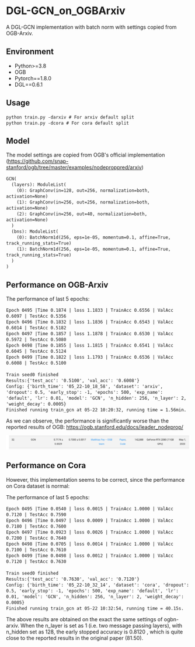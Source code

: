 # DGL-GCN_on_OGBArxiv



A DGL-GCN implementation with batch norm with settings copied from OGB-Arxiv.

## Environment

- Python>=3.8
- OGB
- Pytorch==1.8.0
- DGL==0.6.1

## Usage

```
python train.py -darxiv # For arxiv default split
python train.py -dcora # For cora default split
```



## Model

The model settings are copied from OGB's official implementation (https://github.com/snap-stanford/ogb/tree/master/examples/nodeproppred/arxiv)

```
GCN(
  (layers): ModuleList(
    (0): GraphConv(in=128, out=256, normalization=both, activation=None)
    (1): GraphConv(in=256, out=256, normalization=both, activation=None)
    (2): GraphConv(in=256, out=40, normalization=both, activation=None)
  )
  (bns): ModuleList(
    (0): BatchNorm1d(256, eps=1e-05, momentum=0.1, affine=True, track_running_stats=True)
    (1): BatchNorm1d(256, eps=1e-05, momentum=0.1, affine=True, track_running_stats=True)
  )
)
```



## Performance on OGB-Arxiv

The performance of last 5 epochs:

```
Epoch 0495 |Time 0.1874 | loss 1.1833 | TrainAcc 0.6556 | ValAcc 0.6097 | TestAcc 0.5356
Epoch 0496 |Time 0.1832 | loss 1.1836 | TrainAcc 0.6543 | ValAcc 0.6014 | TestAcc 0.5182
Epoch 0497 |Time 0.1857 | loss 1.1878 | TrainAcc 0.6530 | ValAcc 0.5972 | TestAcc 0.5080
Epoch 0498 |Time 0.1855 | loss 1.1815 | TrainAcc 0.6541 | ValAcc 0.6045 | TestAcc 0.5124
Epoch 0499 |Time 0.1822 | loss 1.1793 | TrainAcc 0.6536 | ValAcc 0.6008 | TestAcc 0.5100

Train seed0 finished
Results:{'test_acc': '0.5100', 'val_acc': '0.6008'}
Config: {'birth_time': '05_22-10_18_58', 'dataset': 'arxiv', 'dropout': 0.5, 'early_stop': -1, 'epochs': 500, 'exp_name': 'default', 'lr': 0.01, 'model': 'GCN', 'n_hidden': 256, 'n_layer': 2, 'weight_decay': 0.0005}
Finished running train_gcn at 05-22 10:20:32, running time = 1.56min.
```

As we can observe, the performance is significantly worse than the reported results of OGB: https://ogb.stanford.edu/docs/leader_nodeprop/

![image-20210522103520100](assets/image-20210522103520100.png)

## Performance on Cora

However, this implementation seems to be correct, since the performance on Cora dataset is normal:

The performance of last 5 epochs:

```
Epoch 0495 |Time 0.0540 | loss 0.0015 | TrainAcc 1.0000 | ValAcc 0.7120 | TestAcc 0.7590
Epoch 0496 |Time 0.0497 | loss 0.0009 | TrainAcc 1.0000 | ValAcc 0.7180 | TestAcc 0.7600
Epoch 0497 |Time 0.0923 | loss 0.0026 | TrainAcc 1.0000 | ValAcc 0.7200 | TestAcc 0.7640
Epoch 0498 |Time 0.0705 | loss 0.0014 | TrainAcc 1.0000 | ValAcc 0.7100 | TestAcc 0.7610
Epoch 0499 |Time 0.0498 | loss 0.0012 | TrainAcc 1.0000 | ValAcc 0.7120 | TestAcc 0.7630

Train seed0 finished
Results:{'test_acc': '0.7630', 'val_acc': '0.7120'}
Config: {'birth_time': '05_22-10_32_14', 'dataset': 'cora', 'dropout': 0.5, 'early_stop': -1, 'epochs': 500, 'exp_name': 'default', 'lr': 0.01, 'model': 'GCN', 'n_hidden': 256, 'n_layer': 2, 'weight_decay': 0.0005}
Finished running train_gcn at 05-22 10:32:54, running time = 40.15s.
```

The above results are obtained on the exact the same settings of ogbn-arxiv. When the n_layer is set as 1 (i.e. two message passing layers), with n_hidden set as 128, the early stopped accuracy is 0.8120 , which is quite close to the reported results in the original paper (81.50).
